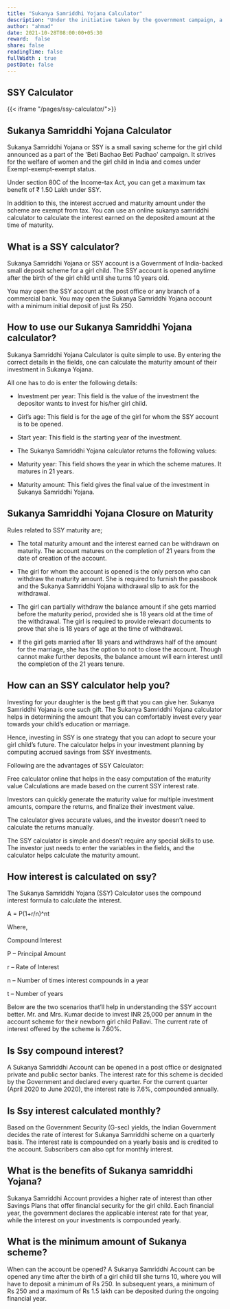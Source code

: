 ```yaml
---
title: "Sukanya Samriddhi Yojana Calculator"
description: "Under the initiative taken by the government campaign, a savings scheme named Sukanya Samriddhi Yojna was launched in 2015. According to the tenure and amount invested, the SSY calculator enables one to estimate all the returns that one is going to recieve."
author: "ahmad"
date: 2021-10-28T08:00:00+05:30
reward:  false
share: false
readingTime: false
fullWidth : true
postDate: false
---
```


## SSY Calculator


{{< iframe "/pages/ssy-calculator/">}}


## Sukanya Samriddhi Yojana Calculator

Sukanya Samriddhi Yojana or SSY is a small saving scheme for the girl child announced as a part of the 'Beti Bachao Beti Padhao' campaign. It strives for the welfare of women and the girl child in India and comes under Exempt-exempt-exempt status.

Under section 80C of the Income-tax Act, you can get a maximum tax benefit of ₹ 1.50 Lakh under SSY. 

In addition to this, the interest accrued and maturity amount under the scheme are exempt from tax. You can use an online sukanya samriddhi calculator to calculate the interest earned on the deposited amount at the time of maturity.

## What is a SSY calculator?
Sukanya Samriddhi Yojana or SSY account is a Government of India-backed small deposit scheme for a girl child. The SSY account is opened anytime after the birth of the girl child until she turns 10 years old. 

You may open the SSY account at the post office or any branch of a commercial bank. You may open the Sukanya Samriddhi Yojana account with a minimum initial deposit of just Rs 250. 

## How to use our Sukanya Samriddhi Yojana calculator?
Sukanya Samriddhi Yojana Calculator is quite simple to use. By entering the correct details in the fields, one can calculate the maturity amount of their investment in Sukanya Yojana.

All one has to do is enter the following details:

- Investment per year: This field is the value of the investment the depositor wants to invest for his/her girl child.

- Girl’s age: This field is for the age of the girl for whom the SSY account is to be opened.
- Start year: This field is the starting year of the investment.
- The Sukanya Samriddhi Yojana calculator returns the following values:
- Maturity year: This field shows the year in which the scheme matures. It matures in 21 years.
- Maturity amount: This field gives the final value of the investment in Sukanya Samriddhi Yojana.


## Sukanya Samriddhi Yojana Closure on Maturity

Rules related to SSY maturity are;

- The total maturity amount and the interest earned can be withdrawn on maturity. The account matures on the completion of 21 years from the date of creation of the account.
  
- The girl for whom the account is opened is the only person who can withdraw the maturity amount. She is required to furnish the passbook and the Sukanya Samriddhi Yojana withdrawal slip to ask for the withdrawal.
  
- The girl can partially withdraw the balance amount if she gets married before the maturity period, provided she is 18 years old at the time of the withdrawal. The girl is required to provide relevant documents to prove that she is 18 years of age at the time of withdrawal.
  
- If the girl gets married after 18 years and withdraws half of the amount for the marriage, she has the option to not to close the account. Though cannot make further deposits, the balance amount will earn interest until the completion of the 21 years tenure.

## How can an SSY calculator help you?

Investing for your daughter is the best gift that you can give her. Sukanya Samriddhi Yojana is one such gift. The Sukanya Samriddhi Yojana calculator helps in determining the amount that you can comfortably invest every year towards your child’s education or marriage.

Hence, investing in SSY is one strategy that you can adopt to secure your girl child’s future. The calculator helps in your investment planning by computing accrued savings from SSY investments.

Following are the advantages of SSY Calculator:

Free calculator online that helps in the easy computation of the maturity value
Calculations are made based on the current SSY interest rate.

Investors can quickly generate the maturity value for multiple investment amounts, compare the returns, and finalize their investment value.


The calculator gives accurate values, and the investor doesn’t need to calculate the returns manually.

The SSY calculator is simple and doesn’t require any special skills to use. The investor just needs to enter the variables in the fields, and the calculator helps calculate the maturity amount.

## How interest is calculated on ssy?

The Sukanya Samriddhi Yojana (SSY) Calculator uses the compound interest formula to calculate the interest.

A = P(1+r/n)^nt

Where,

Compound Interest

P – Principal Amount

r – Rate of Interest

n – Number of times interest compounds in a year

t – Number of years

Below are the two scenarios that’ll help in understanding the SSY account better. Mr. and Mrs. Kumar decide to invest INR 25,000 per annum in the account scheme for their newborn girl child Pallavi. The current rate of interest offered by the scheme is 7.60%.

## Is Ssy compound interest?

A Sukanya Samriddhi Account can be opened in a post office or designated private and public sector banks. The interest rate for this scheme is decided by the Government and declared every quarter. For the current quarter (April 2020 to June 2020), the interest rate is 7.6%, compounded annually.

## Is Ssy interest calculated monthly?

Based on the Government Security (G-sec) yields, the Indian Government decides the rate of interest for Sukanya Samriddhi scheme on a quarterly basis. The interest rate is compounded on a yearly basis and is credited to the account. Subscribers can also opt for monthly interest.

## What is the benefits of Sukanya samriddhi Yojana?

Sukanya Samriddhi Account provides a higher rate of interest than other Savings Plans that offer financial security for the girl child. Each financial year, the government declares the applicable interest rate for that year, while the interest on your investments is compounded yearly.

## What is the minimum amount of Sukanya scheme?
When can the account be opened? A Sukanya Samriddhi Account can be opened any time after the birth of a girl child till she turns 10, where you will have to deposit a minimum of Rs 250. In subsequent years, a minimum of Rs 250 and a maximum of Rs 1.5 lakh can be deposited during the ongoing financial year.